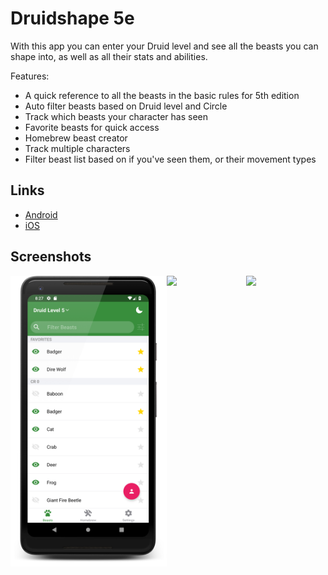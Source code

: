 # Druidshape 5e

With this app you can enter your Druid level and see all the beasts you can shape into, as well as all their stats and abilities.

Features:
* A quick reference to all the beasts in the basic rules for 5th edition
* Auto filter beasts based on Druid level and Circle
* Track which beasts your character has seen
* Favorite beasts for quick access
* Homebrew beast creator
* Track multiple characters
* Filter beast list based on if you've seen them, or their movement types

## Links
* [Android](https://play.google.com/store/apps/details?id=com.adpyke.druidshape)
* [iOS](https://itunes.apple.com/us/app/druidshape-5e/id1453786938)

## Screenshots
<div style="display: flex; flex-direction: 'row';">
	<img src="./store-images/screenshots/android/phone/with-device/list.png" width="250" />
	<img src="./store-images/screenshots/android/phone/with-device/details.png" width="250" />
	<img src="./store-images/screenshots/android/phone/with-device/homebrew.png" width="250" />
</div>
